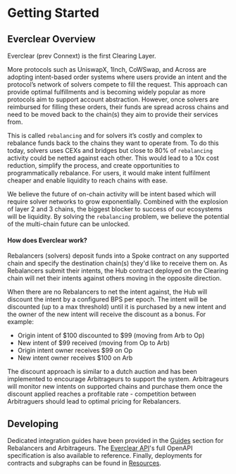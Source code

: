 # Getting Started

## Everclear Overview

Everclear (prev Connext) is the first Clearing Layer.

More protocols such as UniswapX, 1Inch, CoWSwap, and Across are adopting intent-based order systems where users provide an intent and the protocol’s network of solvers compete to fill the request. This approach can provide optimal fulfillments and is becoming widely popular as more protocols aim to support account abstraction. However, once solvers are reimbursed for filling these orders, their funds are spread across chains and need to be moved back to the chain(s) they aim to provide their services from.

This is called `rebalancing` and for solvers it’s costly and complex to rebalance funds back to the chains they want to operate from. To do this today, solvers uses CEXs and bridges but close to 80% of `rebalancing` activity could be netted against each other. This would lead to a 10x cost reduction, simplify the process, and create opportunities to programmatically rebalance. For users, it would make intent fulfilment cheaper and enable liquidity to reach chains with ease.

We believe the future of on-chain activity will be intent based which will require solver networks to grow exponentially. Combined with the explosion of layer 2 and 3 chains, the biggest blocker to success of our ecosystems will be liquidity. By solving the `rebalancing` problem, we believe the potential of the multi-chain future can be unlocked.

#### How does Everclear work?

Rebalancers (solvers) deposit funds into a Spoke contract on any supported chain and specify the destination chain(s) they'd like to receive them on. As Rebalancers submit their intents, the Hub contract deployed on the Clearing chain will net their intents against others moving in the opposite direction.

When there are no Rebalancers to net the intent against, the Hub will discount the intent by a configured BPS per epoch. The intent will be discounted (up to a max threshold) until it is purchased by a new intent and the owner of the new intent will receive the discount as a bonus. For example:

* Origin intent of $100 discounted to $99 (moving from Arb to Op)
* New intent of $99 received (moving from Op to Arb)
* Origin intent owner receives $99 on Op
* New intent owner receives $100 on Arb

The discount approach is similar to a dutch auction and has been implemented to encourage Arbitrageurs to support the system. Arbitrageurs will monitor new intents on supported chains and purchase them once the discount applied reaches a profitable rate - competition between Arbitraguers should lead to optimal pricing for Rebalancers.

## Developing

Dedicated integration guides have been provided in the [Guides](guides/) section for Rebalancers and Arbitrageurs. The [Everclear API](api.md)'s full OpenAPI specification is also available to reference. Finally, deployments for contracts and subgraphs can be found in [Resources](broken-reference).
